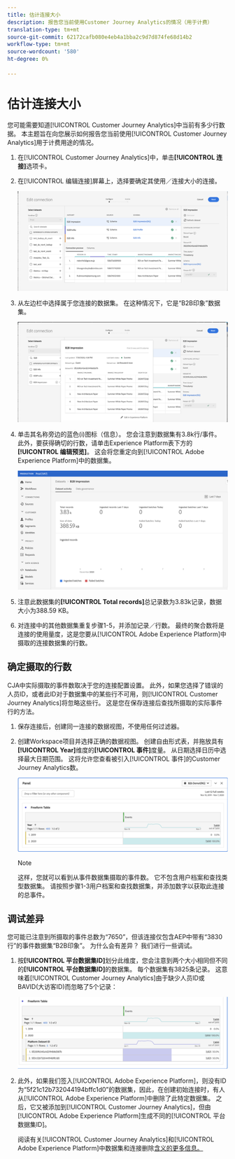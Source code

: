 ```yaml
---
title: 估计连接大小
description: 报告您当前使用Customer Journey Analytics的情况（用于计费）
translation-type: tm+mt
source-git-commit: 62172cafb080e4eb4a1bba2c9d7d874fe68d14b2
workflow-type: tm+mt
source-wordcount: '580'
ht-degree: 0%

---
```



# 估计连接大小

您可能需要知道[!UICONTROL Customer Journey Analytics]中当前有多少行数据。 本主题旨在向您展示如何报告您当前使用[!UICONTROL Customer Journey Analytics]用于计费用途的情况。

1. 在[!UICONTROL Customer Journey Analytics]中，单击&#x200B;**[!UICONTROL 连接]**&#x200B;选项卡。
1. 在[!UICONTROL 编辑连接]屏幕上，选择要确定其使用／连接大小的连接。

   ![编辑连接](assets/edit-connection.png)

1. 从左边栏中选择属于您连接的数据集。 在这种情况下，它是“B2B印象”数据集。

   ![数据集](assets/dataset.png)

1. 单击其名称旁边的蓝色(i)图标（信息）。 您会注意到数据集有3.8k行/事件。 此外，要获得确切的行数，请单击Experience Platform表下方的&#x200B;**[!UICONTROL 编辑预览]**。 这会将您重定向到[!UICONTROL Adobe Experience Platform]中的数据集。

   ![AEP数据集信息](assets/data-size.png)

1. 注意此数据集的&#x200B;**[!UICONTROL Total records]**&#x200B;总记录数为3.83k记录，数据大小为388.59 KB。

1. 对连接中的其他数据集重复步骤1-5，并添加记录／行数。 最终的聚合数将是连接的使用量度，这是您要从[!UICONTROL Adobe Experience Platform]中摄取的连接数据集的行数。

## 确定摄取的行数

CJA中实际摄取的事件数取决于您的连接配置设置。 此外，如果您选择了错误的人员ID，或者此ID对于数据集中的某些行不可用，则[!UICONTROL Customer Journey Analytics]将忽略这些行。 这是您在保存连接后查找所摄取的实际事件行的方法。

1. 保存连接后，创建同一连接的数据视图，不使用任何过滤器。
1. 创建Workspace项目并选择正确的数据视图。 创建自由形式表，并拖放具有&#x200B;**[!UICONTROL Year]**&#x200B;维度的&#x200B;**[!UICONTROL 事件]**&#x200B;度量。 从日期选择日历中选择最大日期范围。 这将允许您查看被引入[!UICONTROL 事件]的Customer Journey Analytics数。

   ![工作区项目](assets/event-number.png)

   >[!NOTE]
   >
   >这样，您就可以看到从事件数据集摄取的事件数。 它不包含用户档案和查找类型数据集。 请按照步骤1-3用户档案和查找数据集，并添加数字以获取此连接的总事件。

## 调试差异

您可能已注意到所摄取的事件总数为“7650”，但该连接仅包含AEP中带有“3830行”的事件数据集“B2B印象”。 为什么会有差异？ 我们进行一些调试。

1. 按&#x200B;**[!UICONTROL 平台数据集ID]**&#x200B;划分此维度，您会注意到两个大小相同但不同的&#x200B;**[!UICONTROL 平台数据集ID]**&#x200B;的数据集。 每个数据集有3825条记录。 这意味着[!UICONTROL Customer Journey Analytics]由于缺少人员ID或BAVID(大访客ID)而忽略了5个记录：

   ![细分](assets/data-size2.png)

1. 此外，如果我们签入[!UICONTROL Adobe Experience Platform]，则没有ID为“5f21c12b732044194bffc1d0”的数据集，因此，在创建初始连接时，有人从[!UICONTROL Adobe Experience Platform]中删除了此特定数据集。 之后，它又被添加到[!UICONTROL Customer Journey Analytics]，但由[!UICONTROL Adobe Experience Platform]生成不同的[!UICONTROL 平台数据集ID]。

   阅读有关[!UICONTROL Customer Journey Analytics]和[!UICONTROL Adobe Experience Platform]中数据集和连接删除[含义的更多信息。](https://experienceleague.adobe.com/docs/analytics-platform/using/cja-overview/cja-faq.html?lang=en#implications-of-deleting-data-components)